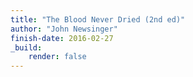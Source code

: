 ```yaml
---
title: "The Blood Never Dried (2nd ed)"
author: "John Newsinger"
finish-date: 2016-02-27
_build:
    render: false
---
```


